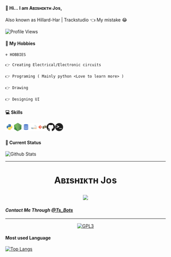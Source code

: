 




<!--
**Hillard-har/Hillard-Har** is a ✨ _special_ ✨ repository because its `README.md` (this file) appears on your GitHub profile.

Here are some ideas to get you started:

- 🔭 I’m currently working on ...
- 🌱 I’m currently learning ...
- 👯 I’m looking to collaborate on ...
- 🤔 I’m looking for help with ...
- 💬 Ask me about ...
- 📫 How to reach me: ...
-->




<!--
**Hillard Har/HH** is a ✨ _special_ ✨ repository because its `README.md` (this file) appears on your GitHub profile.

Here are some ideas to get you started:

- 🔭 I’m currently working on ...
- 🌱 I’m currently learning ...
- 👯 I’m looking to collaborate on ...
- 🤔 I’m looking for help with ...
- 💬 Ask me about ...
- 📫 How to reach me: ...
-->


#### 👋 Hi... I am Aʙɪsʜɪᴋᴛʜ Jᴏs, 

Also known as Hillard-Har | Trackstudio 👈 My mistake 😂



![Profile Views](https://hits.seeyoufarm.com/api/count/incr/badge.svg?url=https://github.com/Hillard-Har/&title=Profile%20Views)



#### 🥰 My Hobbies 

```
⚜️ HOBBIES 

👉 Creating Electrical/Electronic circuits

👉 Programing ( Mainly python <Love to learn more> ) 

👉 Drawing 

👉 Designing UI
```


#### 💻 Skills 

<img align="left" alt="Python" width="26px" src="https://raw.githubusercontent.com/github/explore/80688e429a7d4ef2fca1e82350fe8e3517d3494d/topics/python/python.png" />
<img align="left" alt="Node.js" width="26px" src="https://raw.githubusercontent.com/github/explore/80688e429a7d4ef2fca1e82350fe8e3517d3494d/topics/nodejs/nodejs.png" />
<img align="left" alt="SQL" width="26px" src="https://raw.githubusercontent.com/github/explore/80688e429a7d4ef2fca1e82350fe8e3517d3494d/topics/sql/sql.png" />
<img align="left" alt="MySQL" width="26px" src="https://raw.githubusercontent.com/github/explore/80688e429a7d4ef2fca1e82350fe8e3517d3494d/topics/mysql/mysql.png" />
<img align="left" alt="Git" width="26px" src="https://raw.githubusercontent.com/github/explore/80688e429a7d4ef2fca1e82350fe8e3517d3494d/topics/git/git.png" />
<img align="left" alt="GitHub" width="26px" src="https://raw.githubusercontent.com/github/explore/78df643247d429f6cc873026c0622819ad797942/topics/github/github.png" />
<img align="left" alt="HTML5" width="26px" src="https://raw.githubusercontent.com/github/explore/80688e429a7d4ef2fca1e82350fe8e3517d3494d/topics/terminal/terminal.png" />

</br>
</br>



#### 🔰 Current Status

![Github Stats](https://github-readme-stats.vercel.app/api?username=Hillard-Har&show_icons=true&include_all_commits=true&theme=monokai&cache_seconds=86400)

___


# <p align="center">Aʙɪsʜɪᴋᴛʜ Jᴏs

[<p align="center">
<img src="https://telegra.ph/file/e59cf7c2d8cea81680e46.jpg">](https://telegram.dog/Trackstudio)



#### <i>Contact Me Through [@Ts_Bots](https://telegram.me/Ts_bots)</i> 

---

<p align="center">
    <a href="https://t.me/Trackstudio">
        <img alt="GPL3" src ="https://user-images.githubusercontent.com/73195851/135703789-53d724c3-5021-47b2-b8b6-1e543962ed9b.gif" width="340" height="214"/>
    </a>
</p>


#### Most used Language 

[![Top Langs](https://github-readme-stats.vercel.app/api/top-langs/?username=Hillard-har&layout=compact)](https://github.com/Hillard-har)
<br />
<br />
